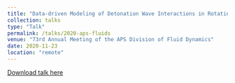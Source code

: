 ```yaml
---
title: "Data-driven Modeling of Detonation Wave Interactions in Rotating Detonation Engines"
collection: talks
type: "Talk"
permalink: /talks/2020-aps-fluids
venue: "73rd Annual Meeting of the APS Division of Fluid Dynamics"
date: 2020-11-23
location: "remote"
---
```



[Download talk here](mendible.github.io/files/apsdfd2019.pdf)
